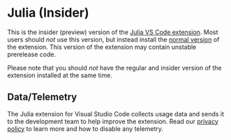 # Julia (Insider)

This is the insider (preview) version of the [Julia VS Code extension](https://www.julia-vscode.org/). Most users should _not_ use this version, but instead install the [normal version](https://marketplace.visualstudio.com/items?itemName=julialang.language-julia) of the extension. This version of the extension may contain unstable prerelease code.

Please note that you should _not_ have the regular and insider version of the extension installed at the same time.

## Data/Telemetry

The Julia extension for Visual Studio Code collects usage data and sends it to the development team to help improve the extension. Read our [privacy policy](https://github.com/julia-vscode/julia-vscode/wiki/Privacy-Policy) to learn more and how to disable any telemetry.
